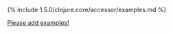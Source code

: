 {% include 1.5.0/clojure.core/accessor/examples.md %}

[Please add examples!](https://github.com/arrdem/grimoire/edit/master/_includes/1.6.0/clojure.core/accessor/examples.md)
